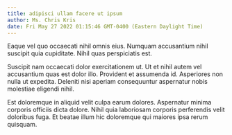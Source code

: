 ```yaml
---
title: adipisci ullam facere ut ipsum
author: Ms. Chris Kris
date: Fri May 27 2022 01:15:46 GMT-0400 (Eastern Daylight Time)
---
```

Eaque vel quo occaecati nihil omnis eius. Numquam accusantium nihil suscipit quia cupiditate. Nihil quas perspiciatis est.

 Suscipit nam occaecati dolor exercitationem ut. Ut et nihil autem vel accusantium quas est dolor illo. Provident et assumenda id. Asperiores non nulla ut expedita. Deleniti nisi aperiam consequuntur aspernatur nobis molestiae eligendi nihil.

 Est doloremque in aliquid velit culpa earum dolores. Aspernatur minima corporis officiis dicta dolore. Nihil quia laboriosam corporis perferendis velit doloribus fuga. Et beatae illum hic doloremque qui maiores ipsa rerum quisquam.